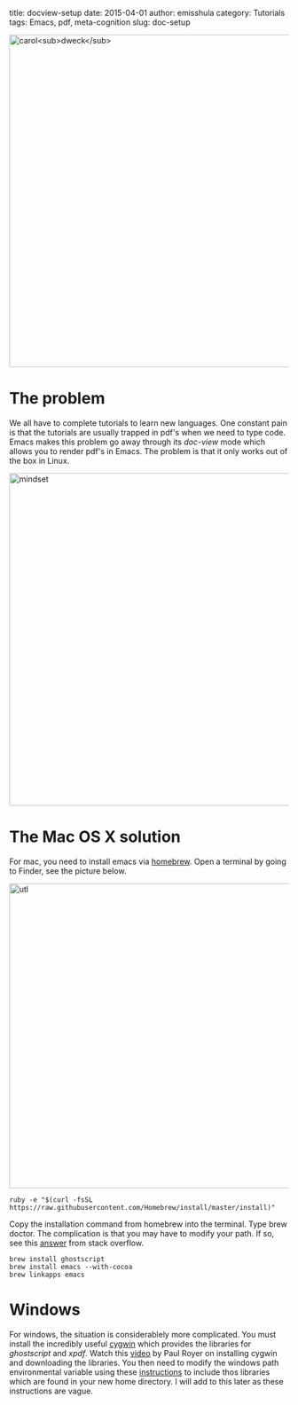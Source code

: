 title: docview-setup 
date: 2015-04-01
author: emisshula
category: Tutorials
tags: Emacs, pdf, meta-cognition
slug: doc-setup

<p><img src="../../images/carolDweck.jpg" width="600px" alt="carol<sub>dweck</sub>" title="box"></p>

# The problem

We all have to complete tutorials to learn new languages.  One
constant pain is that the tutorials are usually trapped in pdf's when
we need to type code.  Emacs makes this problem go away through its 
*doc-view* mode which allows you to render pdf's in Emacs. The problem is 
that it only works out of the box in Linux.

<p><img src="../../images/mindset.jpg" width="600px" alt="mindset" title="box"></p>

# The Mac OS X solution

For mac, you need to install emacs via [homebrew](http://brew.sh).  Open a terminal by going to Finder, see the picture
below.

<p><img src="../../images/utilities.png" width="550px" alt="utl" title="utlities"></p>

    ruby -e "$(curl -fsSL https://raw.githubusercontent.com/Homebrew/install/master/install)"

Copy the installation command from homebrew into the terminal.  Type brew doctor.  The complication
is that you may have to modify your path.  If so, see this [answer](http://stackoverflow.com/questions/10343834/homebrew-wants-me-to-amend-my-path-no-clue-how) from stack overflow.

    brew install ghostscript
    brew install emacs --with-cocoa
    brew linkapps emacs

# Windows

For windows, the situation is considerablely more complicated.  You must install the incredibly
useful [cygwin](https://cygwin.com) which provides the libraries for *ghostscript* and *xpdf*.  Watch this [video](https://www.youtube.com/watch?v=TjxEH_tr7e0) by Paul
Royer on installing cygwin and downloading the libraries.  You then need to modify the windows
path environmental variable using these [instructions](https://www.java.com/en/download/help/path.xml) to include thos libraries which are found in 
your new home directory.  I will add to this later as these instructions are vague.